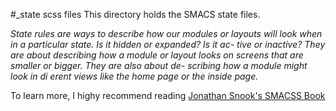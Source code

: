 #_state scss files
This directory holds the SMACS state files.

*_State rules_ are ways to describe how our modules or layouts will look when in a particular state. Is it hidden or expanded? Is it ac- tive or inactive? They are about describing how a module or layout looks on screens that are smaller or bigger. They are also about de- scribing how a module might look in di erent views like the home page or the inside page.*

To learn more, I highy recommend reading [Jonathan Snook's SMACSS Book](https://smacss.com/)